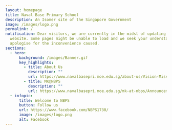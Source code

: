 ```yaml
---
layout: homepage
title: Naval Base Primary School
description: An Isomer site of the Singapore Government
image: /images/logo.png
permalink: /
notification: Dear visitors, we are currently in the midst of updating the
  website. Some pages might be unable to load and we seek your understanding and
  apologise for the inconvenience caused.
sections:
  - hero:
      background: /images/Banner.gif
      key_highlights:
        - title: About Us
          description: ""
          url: https://www.navalbasepri.moe.edu.sg/about-us/Vision-Mission-Values/
        - title: MK@NBPS
          description: ""
          url: https://www.navalbasepri.moe.edu.sg/mk-at-nbps/Announcements/
  - infopic:
      title: Welcome to NBPS
      button: Follow us
      url: https://www.facebook.com/NBPS1730/
      image: /images/logo.png
      alt: Facebook
---
```

